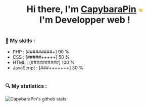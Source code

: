 ### <h1 align="center">Hi there, I'm [CapybaraPin](http://www.simplonline.com) <img src="https://github.com/CapybaraPin/CapybaraPin/blob/main/hand.gif" width="3%"><br> I'm Developper web !</h1>

# <h3>📜 My skills : </h3>
* PHP : [#########+] 90 %
* CSS : [#####+++++] 50 % 
* HTML : [##########] 100 % 
* JavaScript : [###+++++++] 30 % 

# <h3>🔍 My statistics : </h3>
![CapybaraPin's github stats](https://github-readme-stats.vercel.app/api?username=CapybaraPin&theme=dark&show_icons=true)
